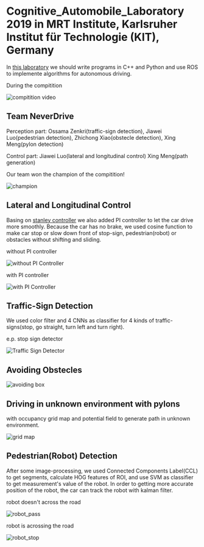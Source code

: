 # Cognitive_Automobile_Laboratory 2019 in MRT Institute, Karlsruher Institut für Technologie (KIT), Germany
In [this laboratory](https://www.mrt.kit.edu/lehre_SS_Kognitive_Automobile_Labor.php) we should write programs in C++ and Python and use ROS to implemente algorithms for autonomous driving.

During the compitition

![compitition video](https://github.com/JerryLudwigLuo/cognitive_automobile_laboratory/blob/master/anicar3_kal4/image/compitition.gif)

## Team NeverDrive

Perception part: Ossama Zenkri(traffic-sign detection), Jiawei Luo(pedestrian detection), Zhichong Xiao(obstecle detection), Xing Meng(pylon detection)

Control part: Jiawei Luo(lateral and longitudinal control) Xing Meng(path generation)

Our team won the champion of the compitition!

![champion](https://github.com/JerryLudwigLuo/cognitive_automobile_laboratory/blob/master/anicar3_kal4/image/champion.jpg)

## Lateral and Longitudinal Control

Basing on [stanley controller](http://ai.stanford.edu/~gabeh/papers/hoffmann_stanley_control07.pdf) we also added PI controller to let the car drive more smoothly. Because the car has no brake, we used cosine function to make car stop or slow down front of stop-sign, pedestrian(robot) or obstacles without shifting and sliding.

without PI controller

![without PI Controller](https://github.com/JerryLudwigLuo/cognitive_automobile_laboratory/blob/master/anicar3_kal4/image/without.gif)

with PI controller

![with PI Controller](https://github.com/JerryLudwigLuo/cognitive_automobile_laboratory/blob/master/anicar3_kal4/image/with.gif)

## Traffic-Sign Detection

We used color filter and 4 CNNs as classifier for 4 kinds of traffic-signs(stop, go straight, turn left and turn right).

e.p. stop sign detector

![Traffic Sign Detector](https://github.com/JerryLudwigLuo/cognitive_automobile_laboratory/blob/master/anicar3_kal4/image/sign.gif)

## Avoiding Obstecles

![avoiding box](https://github.com/JerryLudwigLuo/cognitive_automobile_laboratory/blob/master/anicar3_kal4/image/box.gif)

## Driving in unknown environment with pylons

with occupancy grid map and potential field to generate path in unknown environment. 

![grid map](https://github.com/JerryLudwigLuo/cognitive_automobile_laboratory/blob/master/anicar3_kal4/image/pylon.gif)

## Pedestrian(Robot) Detection

After some image-processing, we used Connected Components Label(CCL) to get segments, calculate HOG features of ROI, and use SVM as classifier to get measurement's value of the robot. In order to getting more accurate position of the robot, the car can track the robot with kalman filter.

robot doesn't across the road

![robot_pass](https://github.com/JerryLudwigLuo/cognitive_automobile_laboratory/blob/master/anicar3_kal4/image/robot1.gif)

robot is acrossing the road

![robot_stop](https://github.com/JerryLudwigLuo/cognitive_automobile_laboratory/blob/master/anicar3_kal4/image/robot2.gif)